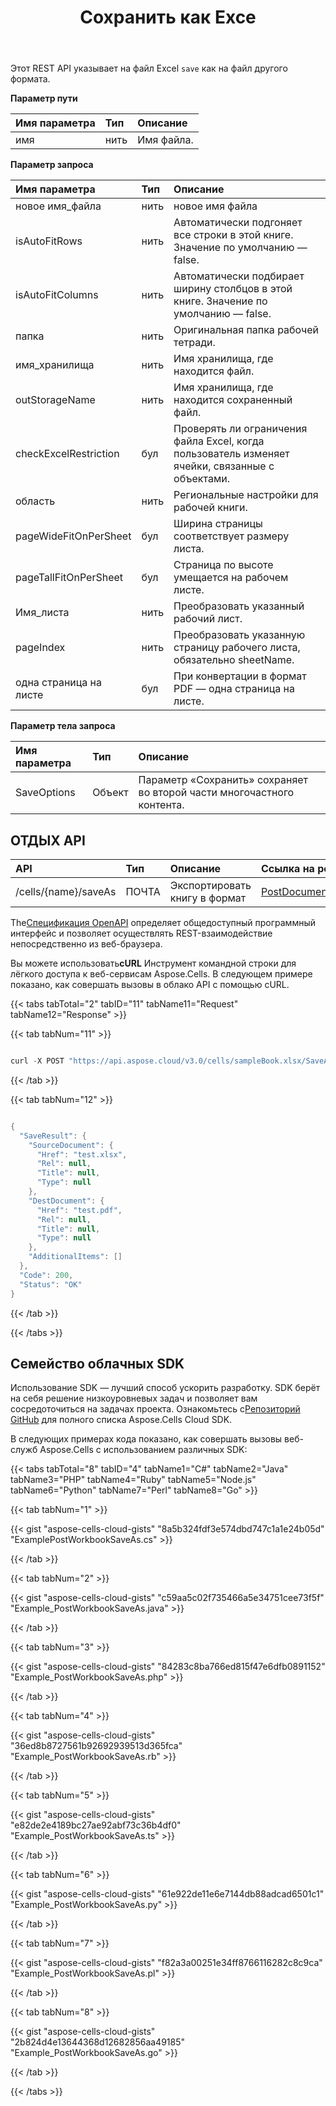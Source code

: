 ﻿---
title: Сохранить как Exce
second_title: Aspose.Cells Cloud Documen
linktitle: Сохранить
type: docs
url: /ru/save-an-excel-file-as-other-formats-files/
aliases: [/convert-excel-workbook-to-different-file-formats/, /saveas-other-formats/]
keywords: Save excel files as kinds of format files
description: Aspose.Cells Cloud REST API поддерживает сохранение файлов Excel в различных форматах. SDK поддерживает различные языки разработки, включая Android, C#, Go, Java, NodeJS, Perl, PHP, Python, Ruby и Swift.
weight: 30
kwords: Excel, Office Облако, REST API, Электронная таблица, PDF, CSV, Json, Markdown, Сохранить как Excel
---
Этот REST API указывает на файл Excel `save` как на файл другого формата.

**Параметр пути**

|Имя параметра|Тип|Описание|
|:- |:- |:- |
|имя|нить| Имя файла.|

**Параметр запроса**

|Имя параметра|Тип|Описание|
|:- |:- |:- |
|новое имя_файла|нить| новое имя файла|
|isAutoFitRows|нить| Автоматически подгоняет все строки в этой книге. Значение по умолчанию — false.|
|isAutoFitColumns|нить| Автоматически подбирает ширину столбцов в этой книге. Значение по умолчанию — false.|
|папка|нить|Оригинальная папка рабочей тетради.|
|имя_хранилища|нить| Имя хранилища, где находится файл.|
|outStorageName|нить| Имя хранилища, где находится сохраненный файл.|
|checkExcelRestriction|бул| Проверять ли ограничения файла Excel, когда пользователь изменяет ячейки, связанные с объектами.|
|область|нить| Региональные настройки для рабочей книги.|
|pageWideFitOnPerSheet|бул| Ширина страницы соответствует размеру листа.|
|pageTallFitOnPerSheet|бул| Страница по высоте умещается на рабочем листе.|
|Имя_листа|нить| Преобразовать указанный рабочий лист.|
|pageIndex|нить| Преобразовать указанную страницу рабочего листа, обязательно sheetName.|
|одна страница на листе|бул| При конвертации в формат PDF — одна страница на листе.|

**Параметр тела запроса**

|Имя параметра|Тип|Описание|
|:- |:- |:- |
|SaveOptions| Объект|Параметр «Сохранить» сохраняет во второй части многочастного контента.|

## ОТДЫХ API

|**API**|**Тип**|**Описание**|**Ссылка на ресурс**|
|:- |:- |:- |:- |
|/cells/{name}/saveAs|ПОЧТА|Экспортировать книгу в формат|[PostDocumentSaveAs](https://apireference.aspose.cloud/cells/#/SaveAs/PostDocumentSaveAs)|

 The[Спецификация OpenAPI](https://apireference.aspose.cloud/cells/#/SaveAs/PostDocumentSaveAs) определяет общедоступный программный интерфейс и позволяет осуществлять REST-взаимодействие непосредственно из веб-браузера.

 Вы можете использовать**cURL** Инструмент командной строки для лёгкого доступа к веб-сервисам Aspose.Cells. В следующем примере показано, как совершать вызовы в облако API с помощью cURL.

{{< tabs tabTotal="2" tabID="11" tabName11="Request" tabName12="Response" >}}

{{< tab tabNum="11" >}}

```java

curl -X POST "https://api.aspose.cloud/v3.0/cells/sampleBook.xlsx/SaveAs?newfilename=sample.pdf&isAutoFitRows=true&isAutoFitColumns=true" -H "accept: multipart/form-data" 

```

{{< /tab >}}

{{< tab tabNum="12" >}}

```java

{
  "SaveResult": {
    "SourceDocument": {
      "Href": "test.xlsx",
      "Rel": null,
      "Title": null,
      "Type": null
    },
    "DestDocument": {
      "Href": "test.pdf",
      "Rel": null,
      "Title": null,
      "Type": null
    },
    "AdditionalItems": []
  },
  "Code": 200,
  "Status": "OK"
}

```

{{< /tab >}}

{{< /tabs >}}

## Семейство облачных SDK

 Использование SDK — лучший способ ускорить разработку. SDK берёт на себя решение низкоуровневых задач и позволяет вам сосредоточиться на задачах проекта. Ознакомьтесь с[Репозиторий GitHub](https://github.com/aspose-cells-cloud) для полного списка Aspose.Cells Cloud SDK.

В следующих примерах кода показано, как совершать вызовы веб-служб Aspose.Cells с использованием различных SDK:

{{< tabs tabTotal="8" tabID="4" tabName1="C#" tabName2="Java" tabName3="PHP" tabName4="Ruby" tabName5="Node.js" tabName6="Python" tabName7="Perl" tabName8="Go" >}}

{{< tab tabNum="1" >}}

{{< gist "aspose-cells-cloud-gists" "8a5b324fdf3e574dbd747c1a1e24b05d" "ExamplePostWorkbookSaveAs.cs" >}}

{{< /tab >}}

{{< tab tabNum="2" >}}

{{< gist "aspose-cells-cloud-gists" "c59aa5c02f735466a5e34751cee73f5f" "Example_PostWorkbookSaveAs.java" >}}

{{< /tab >}}

{{< tab tabNum="3" >}}

{{< gist "aspose-cells-cloud-gists" "84283c8ba766ed815f47e6dfb0891152" "Example_PostWorkbookSaveAs.php" >}}

{{< /tab >}}

{{< tab tabNum="4" >}}

{{< gist "aspose-cells-cloud-gists" "36ed8b8727561b92692939513d365fca" "Example_PostWorkbookSaveAs.rb" >}}

{{< /tab >}}

{{< tab tabNum="5" >}}

{{< gist "aspose-cells-cloud-gists" "e82de2e4189bc27ae92abf73c36b4df0" "Example_PostWorkbookSaveAs.ts" >}}

{{< /tab >}}

{{< tab tabNum="6" >}}

{{< gist "aspose-cells-cloud-gists" "61e922de11e6e7144db88adcad6501c1" "Example_PostWorkbookSaveAs.py" >}}

{{< /tab >}}

{{< tab tabNum="7" >}}

{{< gist "aspose-cells-cloud-gists" "f82a3a00251e34ff8766116282c8c9ca" "Example_PostWorkbookSaveAs.pl" >}}

{{< /tab >}}

{{< tab tabNum="8" >}}

{{< gist "aspose-cells-cloud-gists" "2b824d4e13644368d12682856aa49185" "Example_PostWorkbookSaveAs.go" >}}

{{< /tab >}}

{{< /tabs >}}
